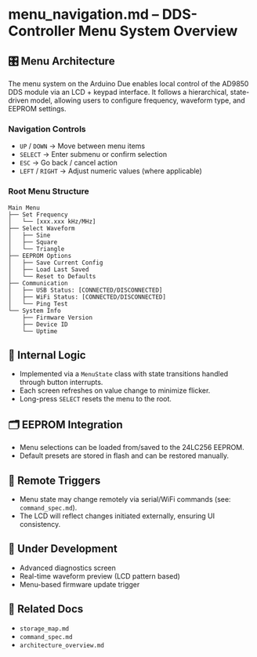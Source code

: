 # menu\_navigation.md – DDS-Controller Menu System Overview

## 🎛️ Menu Architecture

The menu system on the Arduino Due enables local control of the AD9850 DDS module via an LCD + keypad interface. It follows a hierarchical, state-driven model, allowing users to configure frequency, waveform type, and EEPROM settings.

### Navigation Controls

* `UP` / `DOWN` → Move between menu items
* `SELECT` → Enter submenu or confirm selection
* `ESC` → Go back / cancel action
* `LEFT` / `RIGHT` → Adjust numeric values (where applicable)

### Root Menu Structure

```text
Main Menu
├── Set Frequency
│   └── [xxx.xxx kHz/MHz]
├── Select Waveform
│   ├── Sine
│   ├── Square
│   └── Triangle
├── EEPROM Options
│   ├── Save Current Config
│   ├── Load Last Saved
│   └── Reset to Defaults
├── Communication
│   ├── USB Status: [CONNECTED/DISCONNECTED]
│   ├── WiFi Status: [CONNECTED/DISCONNECTED]
│   └── Ping Test
└── System Info
    ├── Firmware Version
    ├── Device ID
    └── Uptime
```

## 🧠 Internal Logic

* Implemented via a `MenuState` class with state transitions handled through button interrupts.
* Each screen refreshes on value change to minimize flicker.
* Long-press `SELECT` resets the menu to the root.

## 🗂️ EEPROM Integration

* Menu selections can be loaded from/saved to the 24LC256 EEPROM.
* Default presets are stored in flash and can be restored manually.

## 🔌 Remote Triggers

* Menu state may change remotely via serial/WiFi commands (see: `command_spec.md`).
* The LCD will reflect changes initiated externally, ensuring UI consistency.

## 🚧 Under Development

* Advanced diagnostics screen
* Real-time waveform preview (LCD pattern based)
* Menu-based firmware update trigger

## 🔗 Related Docs

* `storage_map.md`
* `command_spec.md`
* `architecture_overview.md`
